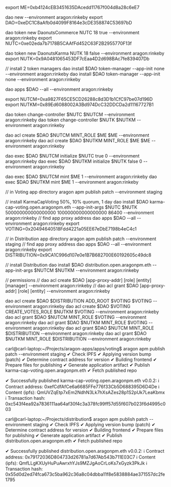 export ME=0xb4124cEB3451635DAcedd11767f004d8a28c6eE7

dao new --environment aragon:rinkeby
export DAO=0xeDC1C8aAfb0d4099F8164e3cDE358874C53697bD

dao token new DaonutsCommerce NUTC 18 true --environment aragon:rinkeby
export NUTC=0xe02eda7b7178B5CAAfFd452C63F2B2955770F13f

dao token new DaonutsKarma NUTK 18 false --environment aragon:rinkeby
export NUTK=0x9A0481065453DF7cEaa4D2d698BAc7fe839407Db

// install 2 token managers
dao install $DAO token-manager --app-init none --environment aragon:rinkeby
dao install $DAO token-manager --app-init none --environment aragon:rinkeby

dao apps $DAO --all --environment aragon:rinkeby

export NUTCM=0xa9827F65CE5CD26288c8d3D1b1CfC97be07d196D
export NUTKM=0x89Ed6088002A3Bd974DcC32DDCDa2d11167727B1

dao token change-controller $NUTC $NUTCM --environment aragon:rinkeby
dao token change-controller $NUTK $NUTKM --environment aragon:rinkeby

dao acl create $DAO $NUTCM MINT_ROLE $ME $ME --environment aragon:rinkeby
dao acl create $DAO $NUTKM MINT_ROLE $ME $ME --environment aragon:rinkeby

dao exec $DAO $NUTCM initialize $NUTC true 0 --environment aragon:rinkeby
dao exec $DAO $NUTKM initialize $NUTK false 0 --environment aragon:rinkeby

dao exec $DAO $NUTCM mint $ME 1 --environment aragon:rinkeby
dao exec $DAO $NUTKM mint $ME 1 --environment aragon:rinkeby

// in Voting app directory
aragon apm publish patch --environment staging

// install KarmaCapVoting 50%, 10% quorum, 1 day
dao install $DAO karma-cap-voting.open.aragonpm.eth --app-init-args $NUTC $NUTK 500000000000000000 100000000000000000 86400 --environment aragon:rinkeby
// find app proxy address
dao apps $DAO --all --environment aragon:rinkeby
export VOTING=0x20494640518Fdd4221a05EE67eDbE7198b4eC4c1

// in Distribution app directory
aragon apm publish patch --environment staging
// find app proxy address
dao apps $DAO --all --environment aragon:rinkeby
export DISTRIBUTION=0x9CA1C996d107e0e1B7B682700E60192605c49dc8

// install Distribution
dao install $DAO distribution.open.aragonpm.eth --app-init-args $NUTCM $NUTKM --environment aragon:rinkeby

// permissions
// dao acl create $DAO [app-proxy-addr] [role] [entity] [manager] --environment aragon:rinkeby
// dao acl grant $DAO [app-proxy-addr] [role] [entity] --environment aragon:rinkeby
<!-- Entity	App	Role	Manager -->
dao acl create $DAO $DISTRIBUTION ADD_ROOT $VOTING $VOTING --environment aragon:rinkeby
dao acl create $DAO $VOTING CREATE_VOTES_ROLE $NUTKM $VOTING --environment aragon:rinkeby
dao acl grant $DAO $NUTCM MINT_ROLE $VOTING --environment aragon:rinkeby
dao acl grant $DAO $NUTKM MINT_ROLE $VOTING --environment aragon:rinkeby
dao acl grant $DAO $NUTCM MINT_ROLE $DISTRIBUTION --environment aragon:rinkeby
dao acl grant $DAO $NUTKM MINT_ROLE $DISTRIBUTION --environment aragon:rinkeby


carl@carl-laptop:~/Projects/aragon-apps/apps/voting$ aragon apm publish patch --environment staging
 ✔ Check IPFS
 ✔ Applying version bump (patch)
 ✔ Determine contract address for version
 ✔ Building frontend
 ✔ Prepare files for publishing
 ✔ Generate application artifact
 ✔ Publish karma-cap-voting.open.aragonpm.eth
 ✔ Fetch published repo

 ✔ Successfully published karma-cap-voting.open.aragonpm.eth v0.0.2:
 ℹ Contract address: 0xefCdfAfCe6a6685FFe776f33Cb5D688395D6D4De
 ℹ Content (ipfs): QmUVZqEtp7xEm2NdhN3Lk7hXsAZes28p1S2pUk7LeaKbmx
 ℹ Transaction hash: 0xc543f4ea92a7836111aa64af30f4c3a378fc99ff57d55f607b023f6d4995c003

carl@carl-laptop:~/Projects/distribution$ aragon apm publish patch --environment staging
 ✔ Check IPFS
 ✔ Applying version bump (patch)
 ✔ Determine contract address for version
 ✔ Building frontend
 ✔ Prepare files for publishing
 ✔ Generate application artifact
 ✔ Publish distribution.open.aragonpm.eth
 ✔ Fetch published repo

 ✔ Successfully published distribution.open.aragonpm.eth v0.0.2:
 ℹ Contract address: 0x79172036D804733d26781a7d67Ab543b711E03C7
 ℹ Content (ipfs): QmfLLgKXUyHuPuAwrxhYJs9MZJgAoCrLoKs7xGyzk3PkJk
 ℹ Transaction hash: 0x55d0d2ed74fca673c5ba962c36a8c04dbba11f8e5838884ae371557dc2fe1795
